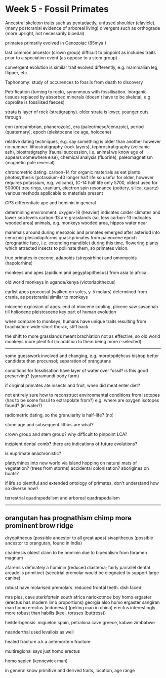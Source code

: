 <!-- SPDX-License-Identifier: zlib-acknowledgement -->
# Week 5 - Fossil Primates
Ancestral skeleton traits such as pentadactly, unfused shoulder (clavicle), 
(many postcranial evidence of arboreal living)
divergent such as orthograde (more upright, not necessarily bipedal)

primates primarily evolved in Cenozoiac (65mya.)

last common ancestor (crown group) difficult to pinpoint as includes traits prior to a speciation event (as oppose to a stem group)

convergent evolution is similar trait evolved differently, e.g. mammalian leg, flipper, etc.

Taphonomy: study of occurences to fossils from death to discovery

Petrification (turning to rock), synonmous with fossilisation. 
Inorganic tissues replaced by absorbed minerals
(doesn't have to be skeletal, e.g. coprolite is fossilised faeces)

strata is layer of rock (stratigraphy). older strata is lower, younger cuts through

eon (precambrian, phanerozoic), era (paleo/meso/cenozoic), period (quaternary), 
epoch (pleistocene ice age, holocene)

relative dating techniques, e.g. say something is older than another however no number:
lithostratigraphy (rock layers), tephrostratigraphy (volcanic ash), 
biostratigraphy (faunal succession, i.e. animal we know age of appears somewhere else),
chemical analysis (fluorine), paleomagnetism (magnetic pole reversal)

chronometric dating. carbon-14 for organic materials as eat plants photosythesis 
(potassium-40 longer half life so useful for older, however requires potassium, e.g. volcano), 
(C-14 half life only 5700, oldest used for 50000)
tree rings, uranium, electron spin resonance (pottery, silica, quartz)
various methods applicable to materials present

CP3 differentiate ape and hominin in general

determining environment:
oxygen-18 (heavier) indicates colder climates and lower sea levels
carbon-13 are grasslands (so, less carbon-13 indicates wooded area)
animals, e.g. monkeys wooded area, hippos water near

mammals around during mesozoic and primates emerged after asteriod into cenozoic
plesiadapiforms quasi-primates from paleocene epoch (prognathic face, i.e. extending mandible)
during this time, flowering plants which attracted insects to pollinate them, so primates vision.

true primates in eocene, adapoids (strepsirhine) and omomyoids (hapolorhine)

monkeys and apes (apidium and aegyptopithecus) from asia to africa. 

old world monkeys in uganda/kenya (victoriapithecus)

earlist apes proconsul (walked on soles, y-5 molars) determined from crania, 
as postcranial similar to monkeys

miocene explosion of apes.
end of miocene cooling, plicene saw savannah till holiocene
pleistoscene key part of human evolution

when compare to monkeys, humans have unique traits resulting from brachiation:
wide-short thorax, stiff back

the shift to more grasslands meant brachiation not as effective,
so old world monkeys more plentiful (in addition to them being more r-selected)

----------------------------------
some guesswork involved and changing, e.g. morotopitehcus bishop better candidate than procunsol; separation of orangutans

conditions for fossilisation have layer of water over fossil? is this good preserving?
(yarramundi body farm)

if original primates ate insects and fruit, when did meat enter diet?

not entirely sure how to reconstruct environmental conditions from isotopes (has to be some fossil to extrapolate from?)
e.g. where are oxygen isotopes found? (in water?)

radiometric dating, so the granularity is half-life? (no)

stone age and subsequent lithics are what?

crown group and stem group? why difficult to pinpoint LCA?

incipient dental comb? there are indications of future evolutions?

is euprimate anachronistic?

plattyrhines into new world via island hopping on natural mats of vegetation? (trees from storms)
accidental colonisation? aborigines on boats?

if life so plentiful and extended ontology of primates, don't understand how so diverse now?

terrestrial quadrapedalism and arboreal quadrapedalism


---
orangutan has prognathism
chimp more prominent brow ridge
---
dryopithecus (possible ancestor to all great apes)
sivapithecus (possible ancestor to orangutan, found in India)

chadensis oldest claim to be hominin due to bipedalism from foramen magnum

afarensis definately a hominin (reduced diastema; fairly parrallel dental arcade is primitive)
(secotrial premolar would be elognated to support large canine)

robust have molarised premolars. reduced frontal teeth.
dish faced


mrs ples, cave sterkfortein south africa
nariokotmoe boy homo ergaster (erectus has modern limb proportions)
georgia also homo ergaster
sangiran man homo erectus (indonesia) (peking man in china)
erectus interestingly more robust than habilis (keel, toruses (buttress))

heilderbgensis: miguelon spain, petralona cave greece, kabwe zimbabwe

neanderthal used levallois as well

healed fracture a.k.a antemortem fracture

multiregional says just homo erectus

homo sapien (kennewick man)

in general know primitive and derived traits, location, age range 
